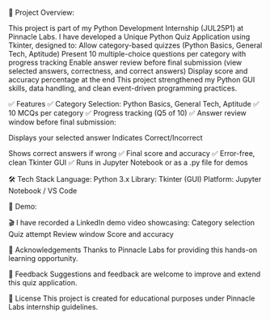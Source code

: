 🚀 Project Overview:

This project is part of my Python Development Internship (JUL25P1) at Pinnacle Labs.
I have developed a Unique Python Quiz Application using Tkinter, designed to:
Allow category-based quizzes (Python Basics, General Tech, Aptitude)
Present 10 multiple-choice questions per category with progress tracking
Enable answer review before final submission (view selected answers, correctness, and correct answers)
Display score and accuracy percentage at the end
This project strengthened my Python GUI skills, data handling, and clean event-driven programming practices.

✅ Features
✅ Category Selection: Python Basics, General Tech, Aptitude
✅ 10 MCQs per category
✅ Progress tracking (Q5 of 10)
✅ Answer review window before final submission:

Displays your selected answer
Indicates Correct/Incorrect

Shows correct answers if wrong
✅ Final score and accuracy
✅ Error-free, clean Tkinter GUI
✅ Runs in Jupyter Notebook or as a .py file for demos

🛠️ Tech Stack
Language: Python 3.x
Library: Tkinter (GUI)
Platform: Jupyter Notebook / VS Code

🎥 Demo:

🎬 I have recorded a LinkedIn demo video showcasing:
Category selection
Quiz attempt
Review window
Score and accuracy

🤝 Acknowledgements
Thanks to Pinnacle Labs for providing this hands-on learning opportunity.

📩 Feedback
Suggestions and feedback are welcome to improve and extend this quiz application.

📜 License
This project is created for educational purposes under Pinnacle Labs internship guidelines.
